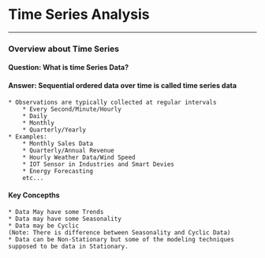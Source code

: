 # Time Series Analysis

---
### Overview about Time Series

#### Question: What is time Series Data?
#### Answer: Sequential ordered data over time is called time series data
    * Observations are typically collected at regular intervals
        * Every Second/Minute/Hourly
        * Daily
        * Monthly
        * Quarterly/Yearly
    * Examples:
        * Monthly Sales Data
        * Quarterly/Annual Revenue
        * Hourly Weather Data/Wind Speed
        * IOT Sensor in Industries and Smart Devies 
        * Energy Forecasting 
        etc...

#### Key Concepths
    * Data May have some Trends
    * Data may have some Seasonality
    * Data may be Cyclic
    (Note: There is difference between Seasonality and Cyclic Data)
    * Data can be Non-Stationary but some of the modeling techniques supposed to be data in Stationary.
    